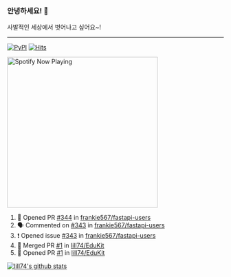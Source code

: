 ### 안녕하세요! 👋
사발적인 세상에서 벗어나고 싶어요~!

---

[![PyPI](https://img.shields.io/badge/pypi-EduKit-brightgreen)](https://pypi.org/project/EduKit/)
[![Hits](https://hits.seeyoufarm.com/api/count/incr/badge.svg?url=https%3A%2F%2Fgithub.com%2Flill74&count_bg=%2379C83D&title_bg=%23555555&icon=&icon_color=%23E7E7E7&title=hits&edge_flat=false)](https://hits.seeyoufarm.com)

[<img src="https://spotify-now-playing.lill74.vercel.app/api/spotify-playing" alt="Spotify Now Playing" width="350" />](https://open.spotify.com/user/lill74)

<!--START_SECTION:activity-->
1. 💪 Opened PR [#344](https://github.com/frankie567/fastapi-users/pull/344) in [frankie567/fastapi-users](https://github.com/frankie567/fastapi-users)
2. 🗣 Commented on [#343](https://github.com/frankie567/fastapi-users/issues/343) in [frankie567/fastapi-users](https://github.com/frankie567/fastapi-users)
3. ❗️ Opened issue [#343](https://github.com/frankie567/fastapi-users/issues/343) in [frankie567/fastapi-users](https://github.com/frankie567/fastapi-users)
4. 🎉 Merged PR [#1](https://github.com/lill74/EduKit/pull/1) in [lill74/EduKit](https://github.com/lill74/EduKit)
5. 💪 Opened PR [#1](https://github.com/lill74/EduKit/pull/1) in [lill74/EduKit](https://github.com/lill74/EduKit)
<!--END_SECTION:activity-->

[![lill74's github stats](https://github-readme-stats.vercel.app/api?username=lill74)](https://github.com/anuraghazra/github-readme-stats)
